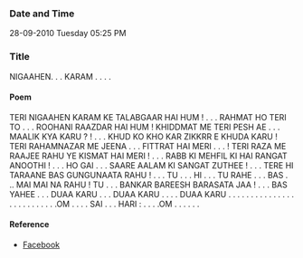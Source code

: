 ### Date and Time

28-09-2010 Tuesday 05:25 PM

### Title

NIGAAHEN. . . KARAM . . . .

#### Poem

TERI NIGAAHEN KARAM KE TALABGAAR HAI HUM ! . . . RAHMAT HO TERI TO . . . ROOHANI RAAZDAR HAI HUM ! KHIDDMAT ME TERI PESH AE . . . MAALIK KYA KARU ? ! . . . KHUD KO KHO KAR ZIKKRR E KHUDA KARU ! TERI RAHAMNAZAR ME JEENA . . . FITTRAT HAI MERI . . . ! TERI RAZA ME RAAJEE RAHU YE KISMAT HAI MERI ! . . . RABB KI MEHFIL KI HAI RANGAT ANOOTHI ! . . . HO GAI . . . SAARE AALAM KI SANGAT ZUTHEE ! . . . TERE HI TARAANE BAS GUNGUNAATA RAHU ! . . . TU . . . HI . . . TU RAHE . . . BAS . .. MAI MAI NA  RAHU ! TU . . . BANKAR BAREESH BARASATA JAA ! . . . BAS YAHEE . . . DUAA KARU . . . DUAA KARU . . . . DUAA KARU . . . . . . . . . . . . . . . . . . . . . . . . . .OM . . . . SAI . . . HARI : . . . .OM . . . . . .  

#### Reference

* [Facebook](https://www.facebook.com/share/XymZCAgNiYJwmojY/)
